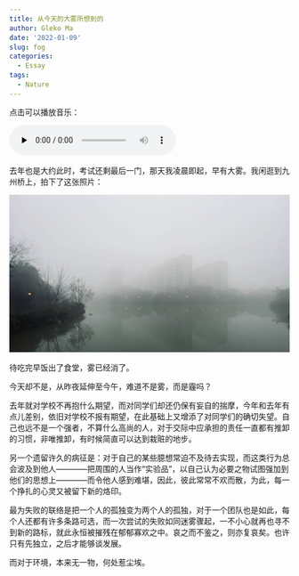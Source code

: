 ```yaml
---
title: 从今天的大雾所想到的
author: Gleko Ma
date: '2022-01-09'
slug: fog
categories:
  - Essay
tags:
  - Nature
---
```


点击可以播放音乐：

<audio id="audio" 
       controls="" 
       autoplay="autoplay"
       preload="none">
      <source id="mp3" src="https://music.163.com/song/media/outer/url?id=472045266.mp3">
</audio>

  去年也是大约此时，考试还剩最后一门，那天我凌晨即起，早有大雾。我闲逛到九州桥上，拍下了这张照片：

![fog](images/fog.png)

  待吃完早饭出了食堂，雾已经消了。
  
  今天却不是，从昨夜延伸至今午，难道不是雾，而是霾吗？
  
  去年就对学校不再抱什么期望，而对同学们却还仍保有妄自的揣摩，今年和去年有点儿差别，依旧对学校不报有期望，在此基础上又增添了对同学们的确切失望。自己也远不是一个强者，不算什么高尚的人，对于交际中应承担的责任一直都有推卸的习惯，非唯推卸，有时候简直可以达到栽赃的地步。
  
  另一个遗留许久的病征是：对于自己的某些臆想常迫不及待去实现，而这类行为总会波及到他人————把周围的人当作“实验品”，以自己认为必要之物试图强加到他们的思想上————而令他人感到难堪，因此，彼此常常不欢而散，为此，每一个挣扎的心灵又被留下新的烙印。
  
  最为失败的联络是把一个人的孤独变为两个人的孤独，对于一个团队也是如此，每个人还都有许多条路可选，而一次尝试的失败如同迷雾骤起，一不小心就再也寻不到新的路标，就此永恒被摧残在郁郁寡欢之中。哀之而不鉴之，则亦复哀矣。也许只有先独立，之后才能够谈发展。
  
  而对于环境，本来无一物，何处惹尘埃。